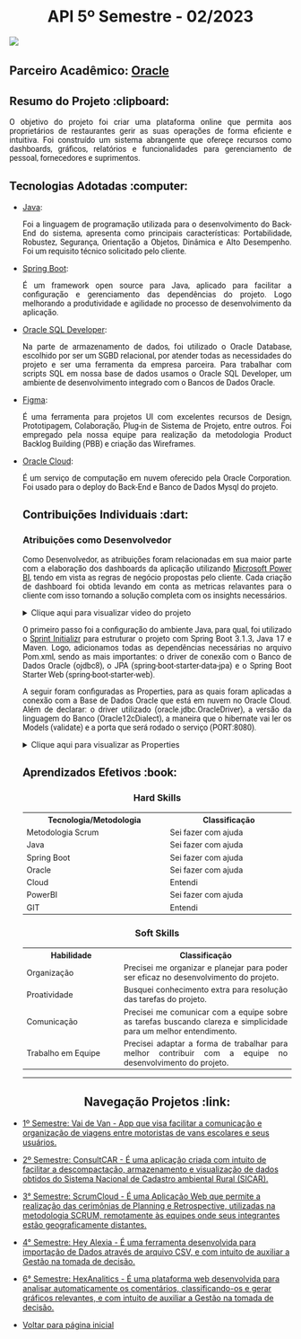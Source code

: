 <html>
<body>
  
  <h1 align="center"> API 5º Semestre - 02/2023</h1>
<a href="https://github.com/GroupHextech/HEXTECH-API5sem"><img src="https://img.shields.io/badge/GitHub-Repositório Projeto-181717?style=for-the-badge&logo=github"></a>

  <h2> Parceiro Acadêmico: <a href="https://www.oracle.com/br/index.html">Oracle</a></h2>
  
  <h2 style="font-family:roboto;"> Resumo do Projeto :clipboard:</h2>
  
  <p align="justify" style="font-family:roboto;"> O objetivo do projeto foi criar uma plataforma online que permita aos proprietários de restaurantes gerir as suas operações de forma eficiente e intuitiva. Foi construído um sistema abrangente que ofereçe recursos como dashboards, gráficos, relatórios e funcionalidades para gerenciamento de pessoal, fornecedores e suprimentos.</p>
  
  <h2 style="font-family:roboto;"> Tecnologias Adotadas :computer:</h2>
   
  <ul>
  <li><a href="https://www.java.com/pt_BR/">Java</a>:
    <p align="justify" style="font-family:roboto;"> Foi a linguagem de programação utilizada para o desenvolvimento do Back-End do sistema, apresenta como principais características: Portabilidade, Robustez, Segurança, Orientação a Objetos, Dinâmica e Alto Desempenho. Foi um requisito técnico solicitado pelo cliente.</p></li>
    
  <li><a href="https://spring.io/">Spring Boot</a>:
    <p align="justify" style="font-family:roboto;"> É um framework open source para Java, aplicado para facilitar a configuração e gerenciamento das dependências do projeto. Logo melhorando a produtividade e agilidade no processo de desenvolvimento da aplicação.</p></li>  
  
  
  <li><a href="https://www.oracle.com/tools/downloads/sqldev-downloads.html">Oracle SQL Developer</a>:
  <p align="justify" style="font-family:roboto;"> Na parte de armazenamento de dados, foi utilizado o Oracle Database, escolhido por ser um SGBD relacional, por atender todas as necessidades do projeto e ser uma ferramenta da empresa parceira. Para trabalhar com scripts SQL em nossa base de dados usamos o Oracle SQL Developer, um ambiente de desenvolvimento integrado com o Bancos de Dados Oracle.</p></li>
        
  <li><a href="https://www.figma.com/">Figma</a>:
  <p align="justify" style="font-family:roboto;"> É uma ferramenta para projetos UI com excelentes recursos de Design, Prototipagem, Colaboração, Plug-in de Sistema de Projeto, entre outros. Foi empregado pela nossa equipe para realização da metodologia Product Backlog Building (PBB) e criação das Wireframes.</p></li>          
  
  <li><a href="https://www.oracle.com/br/cloud/">Oracle Cloud</a>:
   <p align="justify" style="font-family:roboto;"> É um serviço de computação em nuvem oferecido pela Oracle Corporation. Foi usado para o deploy do Back-End e Banco de Dados Mysql do projeto.</p></li>
       
  
  
  <h2 style="font-family:roboto;"> Contribuições Individuais :dart:</h2>
  
  <h3> Atribuições como Desenvolvedor</h3>
  <p align="justify" style="font-family:roboto;"> Como Desenvolvedor, as atribuições foram relacionadas em sua maior parte com a elaboração dos dashboards da aplicação utilizando <a href="https://powerbi.microsoft.com/pt-br/desktop/"> Microsoft Power BI</a>, tendo em vista as regras de negócio propostas pelo cliente. Cada criação de dashboard foi obtida levando em conta as metricas relavantes para o cliente com isso tornando a solução completa com os insights necessários.</p>
  <details>
  <summary>Clique aqui para visualizar video do projeto</summary>
  <br>
      <img src="https://github.com/Valdineynascimento/Portfolio/blob/main/images/ProjectOperationSprint4.gif" width=""/>
  </details>
  
  <p align="justify" style="font-family:roboto;"> O primeiro passo foi a configuração do ambiente Java, para qual, foi utilizado o <a href="https://start.spring.io/">Sprint Initializr</a> para estruturar o projeto com Spring Boot 3.1.3, Java 17 e Maven. Logo, adicionamos todas as dependências necessárias no arquivo Pom.xml, sendo as mais importantes: o driver de conexão com o Banco de Dados Oracle (ojdbc8), o JPA (spring-boot-starter-data-jpa) e o Spring Boot Starter Web (spring-boot-starter-web).</p>
     
  <p align="justify" style="font-family:roboto;"> A seguir foram configuradas as Properties, para as quais foram aplicadas a conexão com a Base de Dados Oracle que está em
  nuvem no Oracle Cloud. Além de declarar: o driver utilizado (oracle.jdbc.OracleDriver), a versão da linguagem do Banco (Oracle12cDialect), a maneira que o hibernate vai ler os Models (validate) e a porta que será rodado o serviço (PORT:8080).</p>
  <details>
  <summary>Clique aqui para visualizar as Properties</summary>
  <br>
   <img style="border-radius: 50%;" src="https://github.com/Valdineynascimento/Portfolio/blob/main/images/configuracaoDependenciasAPI5-1.png" width="800px;" alt=""/>
   <img style="border-radius: 50%;" src="https://github.com/Valdineynascimento/Portfolio/blob/main/images/configuracaoDependenciasAPI5-2.png" width="800px;" alt=""/>
  </details>   
   
   
  <h2 style="font-family:roboto;"> Aprendizados Efetivos :book:</h2>   
  
  <h3 align="center"> Hard Skills </h3>
  <table align="center">
    <tr>
      <th width="300px">Tecnologia/Metodologia</th>
      <th width="300px">Classificação</th>
    </tr>
    <tr>
      <td>Metodologia Scrum</td>
      <td>Sei fazer com ajuda</td>
    </tr>
    <tr>
      <td>Java</td>
      <td>Sei fazer com ajuda</td>
    </tr>
    <tr>
      <td>Spring Boot</td>
      <td>Sei fazer com ajuda</td>
    </tr>
    <tr>
      <td>Oracle</td>
      <td>Sei fazer com ajuda</td>
    </tr>
    <tr>
      <td>Cloud</td>
      <td>Entendi</td>
    </tr>
    <tr>
      <td>PowerBI</td>
      <td>Sei fazer com ajuda</td>
    </tr>
    <tr>
      <td>GIT</td>
      <td>Entendi</td>
    </tr>
  </table>
  
 <h3 align="center">Soft Skills</h3>
  <table align="center">
    <tr>
      <th width="200px">Habilidade</th>
      <th width="400px">Classificação</th>
    </tr>
    <tr>
      <td>Organização</td>
      <td align="justify">Precisei me organizar e planejar para poder ser eficaz no desenvolvimento do projeto.</td>
    </tr>
    <tr>
      <td>Proatividade</td>
      <td align="justify">Busquei conhecimento extra para resolução das tarefas do projeto.</td>
    </tr>
    <tr>
      <td>Comunicação</td>
      <td align="justify">Precisei me comunicar com a equipe sobre as tarefas buscando clareza e simplicidade para um melhor entendimento.</td>
    </tr>
    <tr>
      <td>Trabalho em Equipe</td>
      <td align="justify">Precisei adaptar a forma de trabalhar para melhor contribuir com a equipe no desenvolvimento do projeto.</td>
    </tr>
  </table>
  
---

 <h2 align="center"> Navegação Projetos :link:</h2>
 
   <p align="justify" style="font-family:roboto;"><li><a href="https://github.com/Valdineynascimento/Portfolio/blob/main/API_1.md"> 1º Semestre: Vai de Van - App que visa facilitar a comunicação e organização de viagens entre motoristas de vans escolares e seus usuários.</a></li></p>
   <p align="justify" style="font-family:roboto;"><li><a href="https://github.com/Valdineynascimento/Portfolio/blob/main/API_2.md"> 2º Semestre: ConsultCAR - É uma aplicação criada com intuito de facilitar a descompactação, armazenamento e visualização de dados obtidos do Sistema Nacional de Cadastro ambiental Rural (SICAR).</a></li></p>
   <p align="justify" style="font-family:roboto;"><li><a href="https://github.com/Valdineynascimento/Portfolio/blob/main/API_3.md"> 3° Semestre: ScrumCloud - É uma Aplicação Web que permite a realização das cerimônias de Planning e Retrospective, utilizadas na metodologia SCRUM, remotamente às equipes onde seus integrantes estão geograficamente distantes.</a></li></p>
   <p align="justify" style="font-family:roboto;"><li><a href="https://github.com/Valdineynascimento/Portfolio/blob/main/API_4.md"> 4° Semestre: Hey Alexia - É uma ferramenta desenvolvida para importação de Dados através de arquivo CSV, e com intuito de auxiliar a Gestão na tomada de decisão.</a></li></p>
   <p align="justify" style="font-family:roboto;"><li><a href="https://github.com/Valdineynascimento/Portfolio/blob/main/API_6.md"> 6° Semestre: HexAnalitics - É uma plataforma web desenvolvida para analisar automaticamente os comentários, classificando-os e gerar gráficos relevantes, e com intuito de auxiliar a Gestão na tomada de decisão.</a></li></p>
   <p align="justify" style="font-family:roboto;"><li><a href="https://github.com/Valdineynascimento/Portfolio/blob/main/README.md"> Voltar para página inicial</a></li></p>


</body>
</html>
